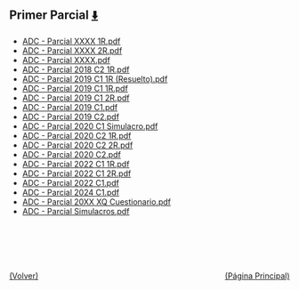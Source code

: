 
<html>
<body>
<h2>Primer Parcial <a href="https://downgit.github.io/#/home?url=https://github.com/Apuntes-FIUBA/Apuntes-Electronica/tree/main/86 - Electrónica/8604 - Analisis de Circuitos/Examenes/Primer Parcial" style="font-size:20px">  ⬇️ </a></h2>
<ul>
    <li><a href="ADC -  Parcial XXXX 1R.pdf">ADC -  Parcial XXXX 1R.pdf</a></li>
    <li><a href="ADC -  Parcial XXXX 2R.pdf">ADC -  Parcial XXXX 2R.pdf</a></li>
    <li><a href="ADC -  Parcial XXXX.pdf">ADC -  Parcial XXXX.pdf</a></li>
    <li><a href="ADC - Parcial 2018 C2 1R.pdf">ADC - Parcial 2018 C2 1R.pdf</a></li>
    <li><a href="ADC - Parcial 2019 C1 1R (Resuelto).pdf">ADC - Parcial 2019 C1 1R (Resuelto).pdf</a></li>
    <li><a href="ADC - Parcial 2019 C1 1R.pdf">ADC - Parcial 2019 C1 1R.pdf</a></li>
    <li><a href="ADC - Parcial 2019 C1 2R.pdf">ADC - Parcial 2019 C1 2R.pdf</a></li>
    <li><a href="ADC - Parcial 2019 C1.pdf">ADC - Parcial 2019 C1.pdf</a></li>
    <li><a href="ADC - Parcial 2019 C2.pdf">ADC - Parcial 2019 C2.pdf</a></li>
    <li><a href="ADC - Parcial 2020 C1 Simulacro.pdf">ADC - Parcial 2020 C1 Simulacro.pdf</a></li>
    <li><a href="ADC - Parcial 2020 C2 1R.pdf">ADC - Parcial 2020 C2 1R.pdf</a></li>
    <li><a href="ADC - Parcial 2020 C2 2R.pdf">ADC - Parcial 2020 C2 2R.pdf</a></li>
    <li><a href="ADC - Parcial 2020 C2.pdf">ADC - Parcial 2020 C2.pdf</a></li>
    <li><a href="ADC - Parcial 2022 C1 1R.pdf">ADC - Parcial 2022 C1 1R.pdf</a></li>
    <li><a href="ADC - Parcial 2022 C1 2R.pdf">ADC - Parcial 2022 C1 2R.pdf</a></li>
    <li><a href="ADC - Parcial 2022 C1.pdf">ADC - Parcial 2022 C1.pdf</a></li>
    <li><a href="ADC - Parcial 2024 C1.pdf">ADC - Parcial 2024 C1.pdf</a></li>
    <li><a href="ADC - Parcial 20XX XQ Cuestionario.pdf">ADC - Parcial 20XX XQ Cuestionario.pdf</a></li>
    <li><a href="ADC - Parcial Simulacros.pdf">ADC - Parcial Simulacros.pdf</a></li>
</ul>
</body>
</html>















<br><br><br><br><br><a href="../" style="float: left">(Volver)</a> <a href="https://apuntes-fiuba.github.io/Apuntes-Electronica" style="float: right">(Página Principal)</a>
